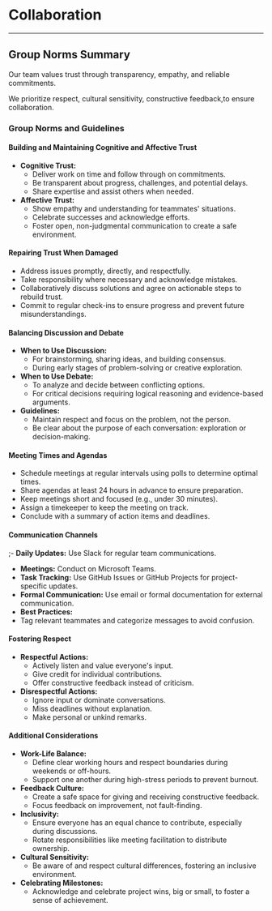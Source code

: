 # Collaboration

<!-- group norms summary -->

<!-- group norms list -->
---

## Group Norms Summary

Our team values trust through transparency, empathy, and reliable commitments.

We prioritize respect, cultural sensitivity, constructive feedback,to ensure collaboration.

### Group Norms and Guidelines

#### **Building and Maintaining Cognitive and Affective Trust**

- **Cognitive Trust:**
  - Deliver work on time and follow through on commitments.
  - Be transparent about progress, challenges, and potential delays.
  - Share expertise and assist others when needed.
- **Affective Trust:**
  - Show empathy and understanding for teammates' situations.
  - Celebrate successes and acknowledge efforts.
  - Foster open, non-judgmental communication to create a safe environment.

#### **Repairing Trust When Damaged**

- Address issues promptly, directly, and respectfully.
- Take responsibility where necessary and acknowledge mistakes.
- Collaboratively discuss solutions and agree on actionable steps to rebuild trust.
- Commit to regular check-ins to ensure progress and prevent future misunderstandings.

#### **Balancing Discussion and Debate**

- **When to Use Discussion:**
  - For brainstorming, sharing ideas, and building consensus.
  - During early stages of problem-solving or creative exploration.
- **When to Use Debate:**
  - To analyze and decide between conflicting options.
  - For critical decisions requiring logical reasoning and evidence-based arguments.
- **Guidelines:**
  - Maintain respect and focus on the problem, not the person.
  - Be clear about the purpose of each conversation: exploration or decision-making.

#### **Meeting Times and Agendas**

- Schedule meetings at regular intervals using polls to determine optimal times.
- Share agendas at least 24 hours in advance to ensure preparation.
- Keep meetings short and focused (e.g., under 30 minutes).
- Assign a timekeeper to keep the meeting on track.
- Conclude with a summary of action items and deadlines.

#### **Communication Channels**

;-  **Daily Updates:**  Use Slack for regular team communications.

- **Meetings:**  Conduct on Microsoft Teams.
- **Task Tracking:** Use GitHub Issues or GitHub Projects for project-specific updates.
- **Formal Communication:** Use email or formal documentation for external communication.
- **Best Practices:**
- Tag relevant teammates and categorize messages to avoid confusion.

#### **Fostering Respect**

- **Respectful Actions:**
  - Actively listen and value everyone's input.
  - Give credit for individual contributions.
  - Offer constructive feedback instead of criticism.
- **Disrespectful Actions:**
  - Ignore input or dominate conversations.
  - Miss deadlines without explanation.
  - Make personal or unkind remarks.

#### **Additional Considerations**

- **Work-Life Balance:**
  - Define clear working hours and respect boundaries during weekends or off-hours.
  - Support one another during high-stress periods to prevent burnout.
- **Feedback Culture:**
  - Create a safe space for giving and receiving constructive feedback.
  - Focus feedback on improvement, not fault-finding.
- **Inclusivity:**
  - Ensure everyone has an equal chance to contribute, especially during discussions.
  - Rotate responsibilities like meeting facilitation to distribute ownership.
- **Cultural Sensitivity:**
  - Be aware of and respect cultural differences, fostering an inclusive environment.
- **Celebrating Milestones:**
  - Acknowledge and celebrate project wins, big or small, to foster a sense of achievement.

